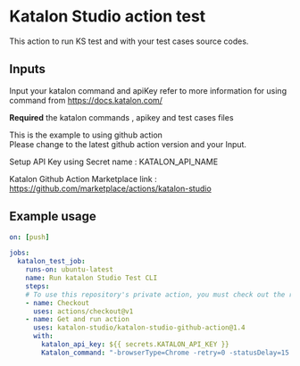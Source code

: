 # Katalon Studio action test

This action to run KS test and with your test cases source codes. 

## Inputs

Input your katalon command and apiKey
refer to more information for using command from https://docs.katalon.com/

**Required** the katalon commands , apikey and test cases files 


This is the example to using github action <br>
Please change to the latest github action version and your Input. <br>

Setup API Key using Secret name :  KATALON_API_NAME

Katalon Github Action Marketplace link :  https://github.com/marketplace/actions/katalon-studio



## Example usage
```yaml
on: [push]

jobs:
  katalon_test_job:
    runs-on: ubuntu-latest
    name: Run katalon Studio Test CLI
    steps:
    # To use this repository's private action, you must check out the repository
    - name: Checkout
      uses: actions/checkout@v1
    - name: Get and run action
      uses: katalon-studio/katalon-studio-github-action@1.4
      with:
        katalon_api_key: ${{ secrets.KATALON_API_KEY }}
        Katalon_command: "-browserType=Chrome -retry=0 -statusDelay=15 -testSuitePath=Test Suites/TS_RegressionTest"
```
